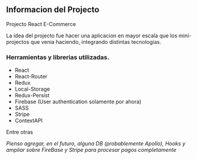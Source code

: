 
## Informacion del Projecto

Projecto React E-Commerce

La idea del projecto fue hacer una aplicacion en mayor escala que los mini-projectos que venia haciendo, integrando distintas tecnologias.

### Herramientas y librerias utilizadas.

* React
* React-Router 
* Redux
* Local-Storage
* Redux-Persist
* Firebase (User authentication solamente por ahora)
* SASS
* Stripe
* ContextAPI

Entre otras

_Pienso agregar, en el futuro, alguna DB (probablemente Apollo), Hooks y ampliar sobre FireBase y Stripe para procesar pagos completamente_
